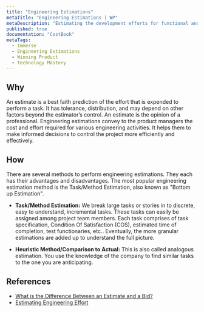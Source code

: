 ```yaml
---
title: "Engineering Estimations"
metaTitle: "Engineering Estimations | WP"
metaDescription: "Estimating the development efforts for functional and non-functional features."
published: true
documentation: "CostBook"
metaTags:
  - Immerse
  - Engineering Estimations
  - Winning Product 
  - Technology Mastery
---
```



## Why
An estimate is a best faith prediction of the effort that is expended to perform a task. It has tolerance, distribution, and may depend on other factors beyond the estimator’s control. An estimate is the opinion of a professional.
Engineering estimations convey to the product managers the cost and effort required for various engineering activities. It helps them to make informed decisions to control the project more efficiently and effectively.


## How
There are several methods to perform engineering estimations. They each has their advantages and disadvantages. The most popular engineering estimation method is the Task/Method Estimation, also known as "Bottom up Estimation".

- **Task/Method Estimation:** We break large tasks or stories in to discrete, easy to understand, incremental tasks. These tasks can easily be assigned among project team members. Each task comprises of task specification, Condition Of Satisfaction (COS), estimated time of completion, test functionaries, etc.. Eventually, the more granular estimations are added up to understand the full picture.

- **Heuristic Method/Comparison to Actual:** This is also called analogous estimation. You use the knowledge of the company to find similar tasks to the one you are anticipating.

## References
- [What is the Difference Between an Estimate and a Bid?](https://sites.google.com/site/mullsengineeringmanagement/articles/three-methods-of-engineering-estimation/estimate-vs-bid)
- [Estimating Engineering Effort ](https://sites.google.com/site/mullsengineeringmanagement/articles/three-methods-of-engineering-estimation)

